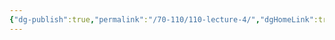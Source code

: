 ```yaml
---
{"dg-publish":true,"permalink":"/70-110/110-lecture-4/","dgHomeLink":true,"dgPassFrontmatter":false,"dgShowBacklinks":false,"dgShowLocalGraph":false,"dgShowInlineTitle":false}
---
```

